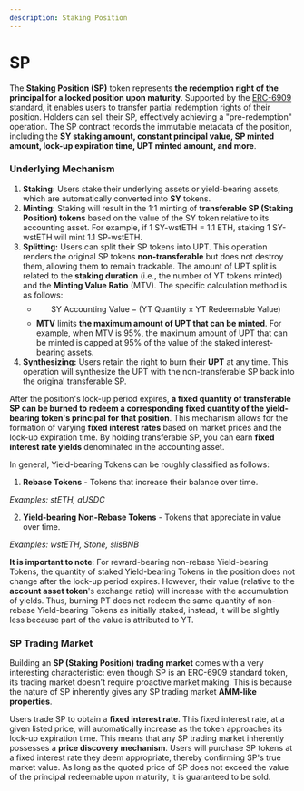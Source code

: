 ```yaml
---
description: Staking Position
---
```


# SP

The **Staking Position (SP)** token represents **the redemption right of the principal for a locked position upon maturity**. Supported by the [ERC-6909](https://eips.ethereum.org/EIPS/eip-6909) standard, it enables users to transfer partial redemption rights of their position. Holders can sell their SP, effectively achieving a "pre-redemption" operation. The SP contract records the immutable metadata of the position, including the **SY staking amount, constant principal value, SP minted amount, lock-up expiration time, UPT minted amount, and more**.

### Underlying Mechanism

1. **Staking:** Users stake their underlying assets or yield-bearing assets, which are automatically converted into **SY** tokens.
2. **Minting:** Staking will result in the 1:1 minting of **transferable SP (Staking Position) tokens** based on the value of the SY token relative to its accounting asset. For example, if 1 SY-wstETH = 1.1 ETH, staking 1 SY-wstETH will mint 1.1 SP-wstETH.
3. **Splitting:** Users can split their SP tokens into UPT. This operation renders the original SP tokens **non-transferable** but does not destroy them, allowing them to remain trackable. The amount of UPT split is related to the **staking duration** (i.e., the number of YT tokens minted) and the **Minting Value Ratio** (MTV). The specific calculation method is as follows:
   * $$\text{SY Accounting Value} - (\text{YT Quantity} \times \text{YT Redeemable Value})$$
   * **MTV** limits **the maximum amount of UPT that can be minted**. For example, when MTV is 95%, the maximum amount of UPT that can be minted is capped at 95% of the value of the staked interest-bearing assets.
4. **Synthesizing:** Users retain the right to burn their **UPT** at any time. This operation will synthesize the UPT with the non-transferable SP back into the original transferable SP.

After the position's lock-up period expires, **a fixed quantity of transferable SP can be burned to redeem a corresponding fixed quantity of the yield-bearing token's principal for that position**. This mechanism allows for the formation of varying **fixed interest rates** based on market prices and the lock-up expiration time. By holding transferable SP, you can earn **fixed interest rate yields** denominated in the accounting asset.

In general, Yield-bearing Tokens can be roughly classified as follows:

1. **Rebase Tokens** - Tokens that increase their balance over time.

_Examples: stETH, aUSDC_

2. **Yield-bearing Non-Rebase Tokens** - Tokens that appreciate in value over time.

_Examples: wstETH, Stone, slisBNB_

**It is important to note**: For reward-bearing non-rebase Yield-bearing Tokens, the quantity of staked Yield-bearing Tokens in the position does not change after the lock-up period expires. However, their value (relative to the **account asset token**'s exchange ratio) will increase with the accumulation of yields. Thus, burning PT does not redeem the same quantity of non-rebase Yield-bearing Tokens as initially staked, instead, it will be slightly less because part of the value is attributed to YT.

### SP Trading Market

Building an **SP (Staking Position) trading market** comes with a very interesting characteristic: even though SP is an ERC-6909 standard token, its trading market doesn't require proactive market making. This is because the nature of SP inherently gives any SP trading market **AMM-like properties**.

Users trade SP to obtain a **fixed interest rate**. This fixed interest rate, at a given listed price, will automatically increase as the token approaches its lock-up expiration time. This means that any SP trading market inherently possesses a **price discovery mechanism**. Users will purchase SP tokens at a fixed interest rate they deem appropriate, thereby confirming SP's true market value. As long as the quoted price of SP does not exceed the value of the principal redeemable upon maturity, it is guaranteed to be sold.
